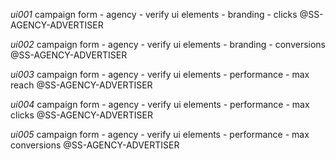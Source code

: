 *ui001* campaign form - agency - verify ui elements - branding - clicks @SS-AGENCY-ADVERTISER

*ui002* campaign form - agency - verify ui elements - branding - conversions @SS-AGENCY-ADVERTISER

*ui003* campaign form - agency - verify ui elements - performance - max reach @SS-AGENCY-ADVERTISER

*ui004* campaign form - agency - verify ui elements - performance - max clicks @SS-AGENCY-ADVERTISER

*ui005* campaign form - agency - verify ui elements - performance - max conversions @SS-AGENCY-ADVERTISER
